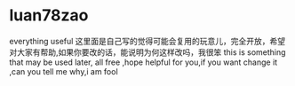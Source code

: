 # luan78zao
everything useful
这里面是自己写的觉得可能会复用的玩意儿，完全开放，希望对大家有帮助,如果你要改的话，能说明为何这样改吗，我很笨
this is something that may be used later, all free ,hope helpful for you,if you want change it ,can you tell me why,i am fool
